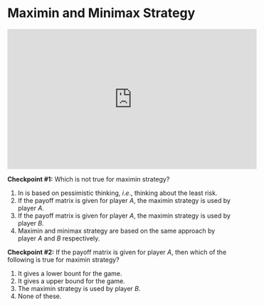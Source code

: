 # Maximin and Minimax Strategy

<div class="videoWrapper">
    <iframe width="560" height="315" src="https://www.youtube-nocookie.com/embed/FUYTyCh5FdE" frameborder="0" allow="accelerometer; autoplay; encrypted-media; gyroscope; picture-in-picture" allowfullscreen></iframe>
</div>


**Checkpoint #1:** Which is not true for maximin strategy?

1. In is based on pessimistic thinking, $i.e.$, thinking about the least risk.
2. If the payoff matrix is given for player $A$, the maximin strategy is used by player $A$.
3. If the payoff matrix is given for player $A$, the maximin strategy is used by player $B$.
4. Maximin and minimax strategy are based on the same approach by player $A$ and $B$ respectively.

**Checkpoint #2:** If the payoff matrix is given for player $A$, then which of the following is true for maximin strategy?

1. It gives a lower bount for the game.
2. It gives a upper bound for the game.
3. The maximin strategy is used by player $B$.
4. None of these.